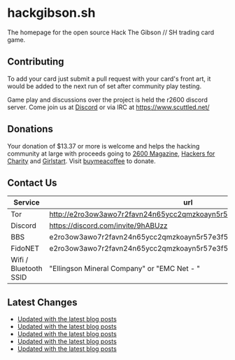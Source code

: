 # hackgibson.sh
The homepage for the open source Hack The Gibson // SH trading card game.


## Contributing

To add your card just submit a pull request with your card's front art, it would be added to the next run of set after community play testing.

Game play and discussions over the project is held the r2600 discord server. Come join us at [Discord](https://discord.com/invite/9hABUzz) or via IRC at https://www.scuttled.net/


## Donations

Your donation of $13.37 or more is welcome and helps the hacking community at large with proceeds going to [2600 Magazine](https://2600.com/), [Hackers for Charity](https://hackersforcharity.org) and [Girlstart](https://girlstart.org).  Visit [buymeacoffee](https://www.buymeacoffee.com/hackgibson.sh) to donate.


## Contact Us

Service | url
-|-
Tor | http://e2ro3ow3awo7r2favn24n65ycc2qmzkoayn5r57e3f56nvjwdcgg32ad.onion
Discord | https://discord.com/invite/9hABUzz
BBS | e2ro3ow3awo7r2favn24n65ycc2qmzkoayn5r57e3f56nvjwdcgg32ad.onion:23
FidoNET | e2ro3ow3awo7r2favn24n65ycc2qmzkoayn5r57e3f56nvjwdcgg32ad.onion:24554
Wifi / Bluetooth SSID | "Ellingson Mineral Company" or "EMC Net - <fidonet address>"

## Latest Changes
<!-- BLOG-POST-LIST:START -->
- [Updated with the latest blog posts](https://github.com/DFW2600/hackgibson.sh/commit/ff7095bdd59e0cd5a57a359579c51e40d1b8a291)
- [Updated with the latest blog posts](https://github.com/DFW2600/hackgibson.sh/commit/a9ee2b549d5fdc3aa7d0e0cbdde519b934bf91ab)
- [Updated with the latest blog posts](https://github.com/DFW2600/hackgibson.sh/commit/1c48ca881e7d06627a1d4056ed6e5fa2208db963)
- [Updated with the latest blog posts](https://github.com/DFW2600/hackgibson.sh/commit/3243bfc3ce62f77c1c2347a8e1ffb0929ba20cb0)
- [Updated with the latest blog posts](https://github.com/DFW2600/hackgibson.sh/commit/ed8f4a8e9fcf76753e4108a2c6ea92400d78810d)
<!-- BLOG-POST-LIST:END -->

